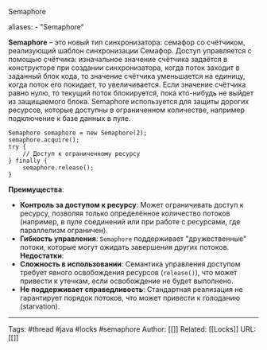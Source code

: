 Semaphore

aliases: 
	- "Semaphore"

**Semaphore** – это новый тип синхронизатора: семафор со счётчиком, реализующий шаблон синхронизации Семафор. Доступ управляется с помощью счётчика: изначальное значение счётчика задаётся в конструкторе при создании синхронизатора, когда поток заходит в заданный блок кода, то значение счётчика уменьшается на единицу, когда поток его покидает, то увеличивается. Если значение счётчика равно нулю, то текущий поток блокируется, пока кто-нибудь не выйдет из защищаемого блока. Semaphore используется для защиты дорогих ресурсов, которые доступны в ограниченном количестве, например подключение к базе данных в пуле.

	Semaphore semaphore = new Semaphore(2);
	semaphore.acquire();
	try {
	    // Доступ к ограниченному ресурсу
	} finally {
	    semaphore.release();
	}

**Преимущества**:
- **Контроль за доступом к ресурсу**: Может ограничивать доступ к ресурсу, позволяя только определённое количество потоков (например, в пуле соединений или при работе с ресурсами, где параллелизм ограничен).
- **Гибкость управления**: `Semaphore` поддерживает "дружественные" потоки, которые могут ожидать завершения других потоков.
**Недостатки**:
- **Сложность в использовании**: Семантика управления доступом требует явного освобождения ресурсов (`release()`), что может привести к утечкам, если освобождение не будет выполнено.
- **Не поддерживает справедливость**: Стандартная реализация не гарантирует порядок потоков, что может привести к голоданию (starvation).

---
Tags: #thread #java #locks #semaphore
Author: [[]]
Related: [[Locks]]
URL: [[]]
